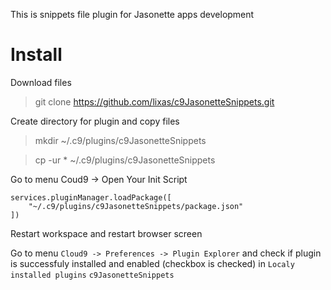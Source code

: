 
This is snippets file plugin for Jasonette apps development

# Install

Download files
> git clone https://github.com/lixas/c9JasonetteSnippets.git

Create directory for plugin and copy files
> mkdir ~/.c9/plugins/c9JasonetteSnippets

> cp -ur * ~/.c9/plugins/c9JasonetteSnippets

Go to menu Coud9 -> Open Your Init Script

```
services.pluginManager.loadPackage([
    "~/.c9/plugins/c9JasonetteSnippets/package.json"
])
```

Restart workspace and restart browser screen

Go to menu `Cloud9 -> Preferences -> Plugin Explorer` and check if plugin is successfuly installed and enabled (checkbox is checked) in `Localy installed plugins` `c9JasonetteSnippets`
